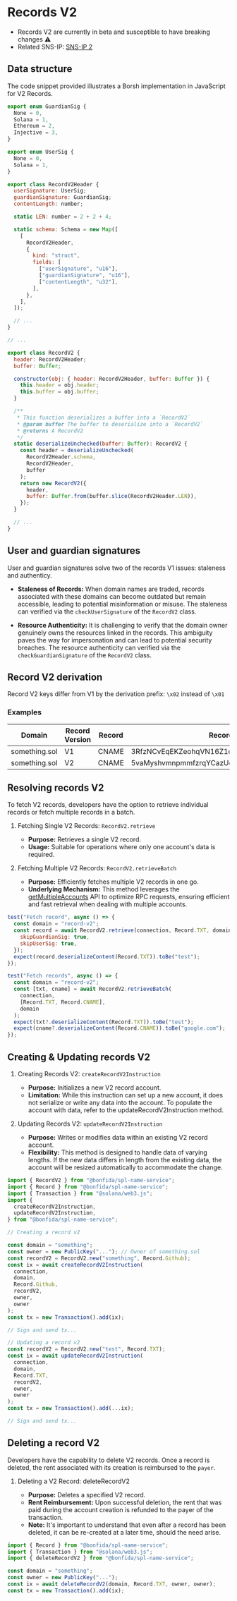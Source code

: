 # Records V2

- Records V2 are currently in beta and susceptible to have breaking changes ⚠️
- Related SNS-IP: [SNS-IP 2](https://github.com/Bonfida/sns-ip/blob/master/proposals/sns-ip-2.md)

## Data structure

The code snippet provided illustrates a Borsh implementation in JavaScript for V2 Records.

```js
export enum GuardianSig {
  None = 0,
  Solana = 1,
  Ethereum = 2,
  Injective = 3,
}

export enum UserSig {
  None = 0,
  Solana = 1,
}

export class RecordV2Header {
  userSignature: UserSig;
  guardianSignature: GuardianSig;
  contentLength: number;

  static LEN: number = 2 + 2 + 4;

  static schema: Schema = new Map([
    [
      RecordV2Header,
      {
        kind: "struct",
        fields: [
          ["userSignature", "u16"],
          ["guardianSignature", "u16"],
          ["contentLength", "u32"],
        ],
      },
    ],
  ]);

  // ...
}

// ...

export class RecordV2 {
  header: RecordV2Header;
  buffer: Buffer;

  constructor(obj: { header: RecordV2Header, buffer: Buffer }) {
    this.header = obj.header;
    this.buffer = obj.buffer;
  }

  /**
   * This function deserializes a buffer into a `RecordV2`
   * @param buffer The buffer to deserialize into a `RecordV2`
   * @returns A RecordV2
   */
  static deserializeUnchecked(buffer: Buffer): RecordV2 {
    const header = deserializeUnchecked(
      RecordV2Header.schema,
      RecordV2Header,
      buffer
    );
    return new RecordV2({
      header,
      buffer: Buffer.from(buffer.slice(RecordV2Header.LEN)),
    });
  }

  // ...
}
```

## User and guardian signatures

User and guardian signatures solve two of the records V1 issues: staleness and authenticy.

- **Staleness of Records:** When domain names are traded, records associated with these domains can become outdated but remain accessible, leading to potential misinformation or misuse. The staleness can verified via the `checkUserSignature` of the `RecordV2` class.

- **Resource Authenticity:** It is challenging to verify that the domain owner genuinely owns the resources linked in the records. This ambiguity paves the way for impersonation and can lead to potential security breaches. The resource authenticity can verified via the `checkGuardianSignature` of the `RecordV2` class.

## Record V2 derivation

Record V2 keys differ from V1 by the derivation prefix: `\x02` instead of `\x01`

### Examples

| Domain        | Record Version | Record | Record key                                   |
| ------------- | -------------- | ------ | -------------------------------------------- |
| something.sol | V1             | CNAME  | 3RfzNCvEqEKZeohqVN16Z1oi6rw5TrANwqAo4hMx6njv |
| something.sol | V2             | CNAME  | 5vaMyshvmnpmmfzrqYCazUcBrMr6bVw9dqJoRAvzpkdm |

## Resolving records V2

To fetch V2 records, developers have the option to retrieve individual records or fetch multiple records in a batch.

1. Fetching Single V2 Records: `RecordV2.retrieve`

   - **Purpose:** Retrieves a single V2 record.
   - **Usage:** Suitable for operations where only one account's data is required.

2. Fetching Multiple V2 Records: `RecordV2.retrieveBatch`

   - **Purpose:** Efficiently fetches multiple V2 records in one go.
   - **Underlying Mechanism:** This method leverages the [getMultipleAccounts](https://docs.solana.com/api/http#getmultipleaccounts) API to optimize RPC requests, ensuring efficient and fast retrieval when dealing with multiple accounts.

```js
test("Fetch record", async () => {
  const domain = "record-v2";
  const record = await RecordV2.retrieve(connection, Record.TXT, domain, {
    skipGuardianSig: true,
    skipUserSig: true,
  });
  expect(record.deserializeContent(Record.TXT)).toBe("test");
});

test("Fetch records", async () => {
  const domain = "record-v2";
  const [txt, cname] = await RecordV2.retrieveBatch(
    connection,
    [Record.TXT, Record.CNAME],
    domain
  );
  expect(txt?.deserializeContent(Record.TXT)).toBe("test");
  expect(cname?.deserializeContent(Record.CNAME)).toBe("google.com");
});
```

## Creating & Updating records V2

1. Creating Records V2: `createRecordV2Instruction`

   - **Purpose:** Initializes a new V2 record account.
   - **Limitation:** While this instruction can set up a new account, it does not serialize or write any data into the account. To populate the account with data, refer to the updateRecordV2Instruction method.

2. Updating Records V2: `updateRecordV2Instruction`

   - **Purpose:** Writes or modifies data within an existing V2 record account.
   - **Flexibility:** This method is designed to handle data of varying lengths. If the new data differs in length from the existing data, the account will be resized automatically to accommodate the change.

```js
import { RecordV2 } from "@bonfida/spl-name-service";
import { Record } from "@bonfida/spl-name-service";
import { Transaction } from "@solana/web3.js";
import {
  createRecordV2Instruction,
  updateRecordV2Instruction,
} from "@bonfida/spl-name-service";

// Creating a record v2

const domain = "something";
const owner = new PublicKey("..."); // Owner of something.sol
const recordV2 = RecordV2.new("something", Record.Github);
const ix = await createRecordV2Instruction(
  connection,
  domain,
  Record.Github,
  recordV2,
  owner,
  owner
);
const tx = new Transaction().add(ix);

// Sign and send tx...

// Updating a record v2
const recordV2 = RecordV2.new("test", Record.TXT);
const ix = await updateRecordV2Instruction(
  connection,
  domain,
  Record.TXT,
  recordV2,
  owner,
  owner
);
const tx = new Transaction().add(...ix);

// Sign and send tx...
```

## Deleting a record V2

Developers have the capability to delete V2 records. Once a record is deleted, the rent associated with its creation is reimbursed to the `payer`.

1. Deleting a V2 Record: deleteRecordV2

   - **Purpose:** Deletes a specified V2 record.
   - **Rent Reimbursement:** Upon successful deletion, the rent that was paid during the account creation is refunded to the payer of the transaction.
   - **Note:** It's important to understand that even after a record has been deleted, it can be re-created at a later time, should the need arise.

```js
import { Record } from "@bonfida/spl-name-service";
import { Transaction } from "@solana/web3.js";
import { deleteRecordV2 } from "@bonfida/spl-name-service";

const domain = "something";
const owner = new PublicKey("...");
const ix = await deleteRecordV2(domain, Record.TXT, owner, owner);
const tx = new Transaction().add(ix);
```
